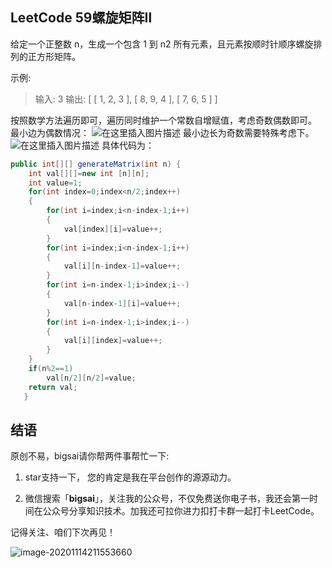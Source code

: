 ## LeetCode 59螺旋矩阵Ⅱ
给定一个正整数 n，生成一个包含 1 到 n2 所有元素，且元素按顺时针顺序螺旋排列的正方形矩阵。

示例:

>输入: 3
>输出:
>[
> [ 1, 2, 3 ],
> [ 8, 9, 4 ],
> [ 7, 6, 5 ]
>]

按照数学方法遍历即可，遍历同时维护一个常数自增赋值，考虑奇数偶数即可。
最小边为偶数情况：
![在这里插入图片描述](https://img-blog.csdnimg.cn/20201114115841670.png?x-oss-process=image/watermark,type_ZmFuZ3poZW5naGVpdGk,shadow_10,text_aHR0cHM6Ly9ibG9nLmNzZG4ubmV0L3FxXzQwNjkzMTcx,size_1,color_FFFFFF,t_70)
最小边长为奇数需要特殊考虑下。
![在这里插入图片描述](https://img-blog.csdnimg.cn/20201114115435142.png?x-oss-process=image/watermark,type_ZmFuZ3poZW5naGVpdGk,shadow_10,text_aHR0cHM6Ly9ibG9nLmNzZG4ubmV0L3FxXzQwNjkzMTcx,size_1,color_FFFFFF,t_70)
具体代码为：

```java
public int[][] generateMatrix(int n) {
    int val[][]=new int [n][n];
	int value=1;
	for(int index=0;index<n/2;index++)
	{
		for(int i=index;i<n-index-1;i++)
		{
			val[index][i]=value++;
		}
		for(int i=index;i<n-index-1;i++)
		{
			val[i][n-index-1]=value++;
		}
		for(int i=n-index-1;i>index;i--)
		{
			val[n-index-1][i]=value++;
		}
		for(int i=n-index-1;i>index;i--)
		{
			val[i][index]=value++;
		}
	}
	if(n%2==1)
		val[n/2][n/2]=value;
	return val;
   }
```

## 结语

原创不易，bigsai请你帮两件事帮忙一下:

1. star支持一下， 您的肯定是我在平台创作的源源动力。

2. 微信搜索「**bigsai**」，关注我的公众号，不仅免费送你电子书，我还会第一时间在公众号分享知识技术。加我还可拉你进力扣打卡群一起打卡LeetCode。

记得关注、咱们下次再见！

![image-20201114211553660](https://bigsai.oss-cn-shanghai.aliyuncs.com/img/image-20201122215000846.png)